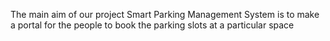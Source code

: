 The main aim of our project Smart Parking Management System is to make a portal
for the people to book the parking slots at a particular space
